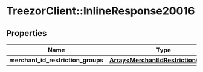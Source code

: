 # TreezorClient::InlineResponse20016

## Properties
Name | Type | Description | Notes
------------ | ------------- | ------------- | -------------
**merchant_id_restriction_groups** | [**Array&lt;MerchantIdRestrictionGroup&gt;**](MerchantIdRestrictionGroup.md) |  | [optional] 


